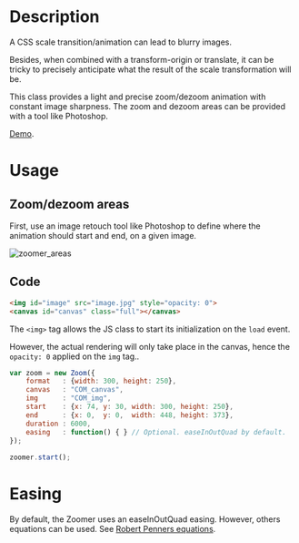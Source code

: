 Description
==================
A CSS scale transition/animation can lead to blurry images.

Besides, when combined with a transform-origin or translate, it can be tricky to precisely anticipate what the result of the scale transformation will be.

This class provides a light and precise zoom/dezoom animation with constant image sharpness. The zoom and dezoom areas can be provided with a tool like Photoshop.

[Demo](https://jsfiddle.net/Wonderbanners/bc2xdsfq/11/).



Usage
==================

Zoom/dezoom areas
------------------
First, use an image retouch tool like Photoshop to define where the animation should start and end, on a given image.


![zoomer_areas](https://projects.thibautfoussard.com/git/zoomer/zoomer_areas.jpg)





Code
------------------

```html
<img id="image" src="image.jpg" style="opacity: 0">
<canvas id="canvas" class="full"></canvas>
```

The `<img>` tag allows the JS class to start its initialization on the `load` event.

However, the actual rendering will only take place in the canvas, hence the `opacity: 0` applied on the `img` tag..

```javascript
var zoom = new Zoom({
    format   : {width: 300, height: 250},
    canvas   : "COM_canvas",
    img      : "COM_img",
    start    : {x: 74, y: 30, width: 300, height: 250},
    end      : {x: 0,  y: 0,  width: 448, height: 373},
    duration : 6000,
    easing   : function() { } // Optional. easeInOutQuad by default.
});
	
zoomer.start();
```


Easing
==================

By default, the Zoomer uses an easeInOutQuad easing.
However, others equations can be used. See [Robert Penners equations](https://forum.kirupa.com/t/robert-penners-easing-equations-in-pure-js-no-jquery/330985).